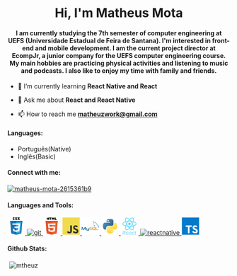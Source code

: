 <h1 align="center">Hi, I'm Matheus Mota</h1>
<h4 align="center">I am currently studying the 7th semester of computer engineering at UEFS (Universidade Estadual de Feira de Santana). I'm interested in front-end and mobile development. I am the current project director at EcompJr, a junior company for the UEFS computer engineering course. My main hobbies are practicing physical activities and listening to music and podcasts. I also like to enjoy my time with family and friends.</h4>

- 🌱 I’m currently learning **React Native and React**

- 💬 Ask me about **React and React Native**

- 📫 How to reach me **matheuzwork@gmail.com**

<h4 align="left">Languages: </h4>

- Português(Native)
- Inglês(Basic)

<h4 align="left">Connect with me:</h4>
<p align="left">
<a href="https://linkedin.com/in/matheus-mota-2615361b9" target="blank"><img align="center" src="https://raw.githubusercontent.com/rahuldkjain/github-profile-readme-generator/master/src/images/icons/Social/linked-in-alt.svg" alt="matheus-mota-2615361b9" height="30" width="40" /></a>
</p>

<h4 align="left">Languages and Tools:</h4>
<p align="left"> <a href="https://www.w3schools.com/css/" target="_blank" rel="noreferrer"> <img src="https://raw.githubusercontent.com/devicons/devicon/master/icons/css3/css3-original-wordmark.svg" alt="css3" width="40" height="40"/> </a> <a href="https://git-scm.com/" target="_blank" rel="noreferrer"> <img src="https://www.vectorlogo.zone/logos/git-scm/git-scm-icon.svg" alt="git" width="40" height="40"/> </a> <a href="https://www.w3.org/html/" target="_blank" rel="noreferrer"> <img src="https://raw.githubusercontent.com/devicons/devicon/master/icons/html5/html5-original-wordmark.svg" alt="html5" width="40" height="40"/> </a> <a href="https://developer.mozilla.org/en-US/docs/Web/JavaScript" target="_blank" rel="noreferrer"> <img src="https://raw.githubusercontent.com/devicons/devicon/master/icons/javascript/javascript-original.svg" alt="javascript" width="40" height="40"/> </a> <a href="https://www.mysql.com/" target="_blank" rel="noreferrer"> <img src="https://raw.githubusercontent.com/devicons/devicon/master/icons/mysql/mysql-original-wordmark.svg" alt="mysql" width="40" height="40"/> </a> <a href="https://www.python.org" target="_blank" rel="noreferrer"> <img src="https://raw.githubusercontent.com/devicons/devicon/master/icons/python/python-original.svg" alt="python" width="40" height="40"/> </a> <a href="https://reactjs.org/" target="_blank" rel="noreferrer"> <img src="https://raw.githubusercontent.com/devicons/devicon/master/icons/react/react-original-wordmark.svg" alt="react" width="40" height="40"/> </a> <a href="https://reactnative.dev/" target="_blank" rel="noreferrer"> <img src="https://reactnative.dev/img/header_logo.svg" alt="reactnative" width="40" height="40"/> </a> <a href="https://www.typescriptlang.org/" target="_blank" rel="noreferrer"> <img src="https://raw.githubusercontent.com/devicons/devicon/master/icons/typescript/typescript-original.svg" alt="typescript" width="40" height="40"/> </a> </p>

<h4 align="left">Github Stats:</h4>
<p>&nbsp;<img align="center" src="https://github-readme-stats.vercel.app/api?username=mtheuz&show_icons=true&theme=cobalt&locale=en" alt="mtheuz" /></p>


